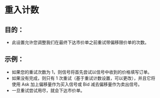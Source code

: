 # **重入计数**

## 目的：

- 此设置允许您调整我们在最终下达市价单之前重试带偏移限价单的次数。

## 示例：

- 如果您的重试次数为 1，则信号将首先尝试以信号中收到的价格填写订单。
- 如果没有完成，则只有 1 次重试（基于重试计数设置，可以更改），并且它将使用 Ask 加上偏移量作为买入信号或 Bid 减去偏移量作为卖出信号。
- 一旦重试尝试用尽，就会下达市价单。
